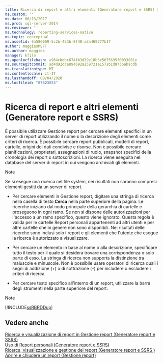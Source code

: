 ```yaml
---
title: Ricerca di report e altri elementi (Generatore report e SSRS) | Microsoft Docs
ms.custom: ''
ms.date: 06/13/2017
ms.prod: sql-server-2014
ms.reviewer: ''
ms.technology: reporting-services-native
ms.topic: conceptual
ms.assetid: 6a586659-5c2b-453b-8f40-a3a469277b17
author: maggiesMSFT
ms.author: maggies
manager: kfile
ms.openlocfilehash: a964cbdbc674fb3d29e18b5e5075695f0033801e
ms.sourcegitcommit: ad4d92dce894592a259721a1571b1d8736abacdb
ms.translationtype: MT
ms.contentlocale: it-IT
ms.lasthandoff: 08/04/2020
ms.locfileid: "87623853"
---
```

# <a name="searching-for-reports-and-other-items-report-builder--and-ssrs"></a>Ricerca di report e altri elementi (Generatore report e SSRS)
  È possibile utilizzare Gestione report per cercare elementi specifici in un server di report utilizzando il nome o la descrizione degli elementi come criteri di ricerca. È possibile cercare report pubblicati, modelli di report, cartelle, origini dei dati condivise e risorse. Non è possibile cercare pianificazioni, proprietari, assegnazioni di ruolo, snapshot specifici della cronologia dei report o sottoscrizioni. La ricerca viene eseguita nel database del server di report in cui vengono archiviati gli elementi.  
  
> [!NOTE]  
>  Se si esegue una ricerca nel file system, nei risultati non saranno compresi elementi gestiti da un server di report.  
  
-   Per cercare elementi in Gestione report, digitare una stringa di ricerca nella casella di testo **Cerca** nella parte superiore della pagina. Le ricerche iniziano dal nodo principale della gerarchia di cartelle e proseguono in ogni ramo. Se non si dispone delle autorizzazioni per l'accesso a un ramo specifico, questo viene ignorato. Questa regola è valida per le cartelle Report personali appartenenti ad altri utenti e per altre cartelle che in genere non sono disponibili. Nei risultati delle ricerche sono inclusi solo i report e gli elementi che l'utente che esegue la ricerca è autorizzato a visualizzare.  
  
-   Per cercare un elemento in base al nome o alla descrizione, specificare tutto il testo per il quale si desidera trovare una corrispondenza o solo parte di esso. La stringa di ricerca non supporta la distinzione tra maiuscole e minuscole. Non è possibile usare operatori di ricerca quali i segni di addizione (+) o di sottrazione (–) per includere o escludere i criteri di ricerca.  
  
-   Per cercare testo specifico all'interno di un report, utilizzare la barra degli strumenti nella parte superiore del report.  
  
> [!NOTE]  
>  [!INCLUDE[ssRBRDDup](../../includes/ssrbrddup-md.md)]  
  
## <a name="see-also"></a>Vedere anche  
 [Ricerca e visualizzazione di report in Gestione report &#40;Generatore report e SSRS&#41;](finding-and-viewing-reports-in-the-web-portal-report-builder-and-ssrs.md)   
 [Uso di Report personali &#40;Generatore report e SSRS&#41;](using-my-reports-report-builder-and-ssrs.md)   
 [Ricerca, visualizzazione e gestione dei report &#40;Generatore report e SSRS &#41;](finding-viewing-and-managing-reports-report-builder-and-ssrs.md)   
 [Aprire e chiudere un report &#40;Gestione report&#41;](../reports/open-and-close-a-report-report-manager.md)  
  
  

